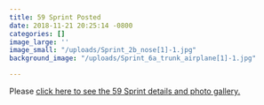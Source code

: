 ```yaml
---
title: 59 Sprint Posted
date: 2018-11-21 20:25:14 -0800
categories: []
image_large: ''
image_small: "/uploads/Sprint_2b_nose[1]-1.jpg"
background_image: "/uploads/Sprint_6a_trunk_airplane[1]-1.jpg"

---
```

Please [click here to see the 59 Sprint details and photo gallery.](/offers/sprint/)